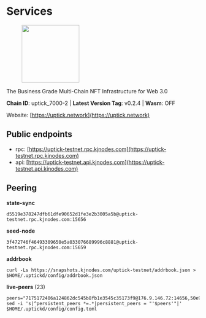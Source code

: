# Services

<figure><img src="https://raw.githubusercontent.com/kj89/testnet_manuals/main/pingpub/logos/uptick.png" width="150" alt=""><figcaption></figcaption></figure>

The Business Grade Multi-Chain NFT Infrastructure for Web 3.0

**Chain ID**: uptick_7000-2 | **Latest Version Tag**: v0.2.4 | **Wasm**: OFF

Website: [https://uptick.network](https://uptick.network)


## Public endpoints

* rpc: [https://uptick-testnet.rpc.kjnodes.com](https://uptick-testnet.rpc.kjnodes.com)
* api: [https://uptick-testnet.api.kjnodes.com](https://uptick-testnet.api.kjnodes.com)

## Peering

**state-sync**

```
d5519e378247dfb61dfe90652d1fe3e2b3005a5b@uptick-testnet.rpc.kjnodes.com:15656
```

**seed-node**

```
3f472746f46493309650e5a033076689996c8881@uptick-testnet.rpc.kjnodes.com:15659
```

**addrbook**
```
curl -Ls https://snapshots.kjnodes.com/uptick-testnet/addrbook.json > $HOME/.uptickd/config/addrbook.json
```

**live-peers** (23)
```
peers="7175172406a124862dc545b8fb1e3545c35173f9@176.9.146.72:14656,50e92c60d1b8c6681044778d74caaeef51a26ddd@94.130.207.215:15656,962d620d21ce5caba3e765501dd9b309cfac234f@78.31.64.11:26356,79888e0547bfb9937e4a6f4fbdca7ccbf46cbbde@155.133.23.88:26656,7a4f1c0baa2ff31c02163fb658c4eb8d119193c7@95.214.52.173:26656,0105e6bcc1d69031d27817110050319446101362@65.108.197.178:31656,af5262526a0800a29a0a7194e1488a9fa62d0005@195.3.223.208:26656,75aa14851ff12bd4825fe5679958dc278086e2b9@95.216.14.72:34656,94b63fddfc78230f51aeb7ac34b9fb86bd042a77@94.23.207.45:30556,7a1f08486cd519270b3aeab7c6c4abf2cc07d22b@46.17.250.145:60856,12fe5ed38770b4bb59c59e183ec1161aebda2a4e@185.173.38.18:26656,70c19420bb2d40c5a6c3466c69ead6e0877b9cc7@45.85.250.108:26656,d5519e378247dfb61dfe90652d1fe3e2b3005a5b@65.109.68.190:15656,821cec653e1bdcd6e0ea7db62ddc65e7dae9fc5b@190.2.136.58:26656,b14b4e3a46180eccf00d816aed5338db925e2237@185.225.191.149:26656,2d892493335b4bb1582dabcaa1e832bcba041e79@95.217.4.62:26656,d8777278648d8fc93800692a8b96a7f104df4f9a@194.163.135.127:26656,b9d3fe835ded0b93c39befad43fb3c4964ae740f@91.195.101.100:26656,d6aad702ecfed6c5e76e2f25dea6b921c3cd7857@154.12.242.252:31656,db09e85b73c4be1cab07f41422912ccad2aa5744@185.198.27.109:15656,2298edffe9306e4d9370233c1d29dab567829095@144.91.78.28:26656,f06b6a57001440bf3507ba2f09a3010f6d50080b@135.181.133.37:29656,5368bc0c12a7bfd9d69ba192b06f2be97d28e7ef@185.239.209.56:31656"
sed -i 's|^persistent_peers *=.*|persistent_peers = "'$peers'"|' $HOME/.uptickd/config/config.toml
```
